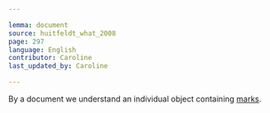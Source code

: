 ```yaml
---

lemma: document
source: huitfeldt_what_2008
page: 297
language: English
contributor: Caroline
last_updated_by: Caroline

---
```


By a document we understand an individual object containing [marks](token.html).
